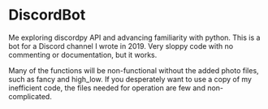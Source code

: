 # DiscordBot
Me exploring discordpy API and advancing familiarity with python.
This is a bot for a Discord channel I wrote in 2019. Very sloppy code with no commenting or documentation, but it works. 

Many of the functions will be non-functional without the added photo files, such as fancy and high_low.
If you desperately want to use a copy of my inefficient code, the files needed for operation are few and non-complicated.
